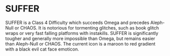 # SUFFER

SUFFER is a Class 4 Difficulty which succeeds Omega and precedes Aleph-Null or CHAOS. It is notorious for tormenting glitches, such as book glitch wraps or very fast falling platforms with instakills. SUFFER is significantly tougher and generally more impossible than Omega, but remains easier than Aleph-Null or CHAOS. The current icon is a maroon to red gradient with a black evil cat face emoticon.
